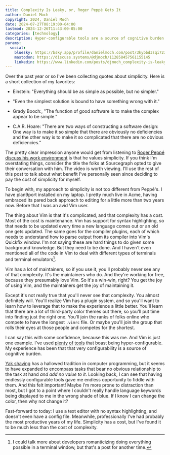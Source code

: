 ```yaml
---
title: Complexity Is Leaky, or, Roger Peppé Gets It
author: Daniel Moch
copyright: 2024, Daniel Moch
date: 2024-07-27T08:19:00-04:00
lastmod: 2024-12-26T11:43:00-05:00
categories: [technology]
description: Hyper-configurable tools are a source of cognitive burden
params:
  social:
    bluesky: https://bsky.app/profile/danielmoch.com/post/3kybbd3sqi723
    mastodon: https://discuss.systems/@djmoch/112858457561155145
    linkedin: https://www.linkedin.com/posts/djmoch_complexity-is-leaky-or-roger-pepp%C3%A9-gets-activity-7222942429979549696-O-v-
---
```

Over the past year or so I've been collecting quotes about simplicity.
Here is a short collection of my favorites:

- Einstein: "Everything should be as simple as possible, but no
  simpler."

- "Even the simplest solution is bound to have something wrong with
  it."

- Grady Booch:, "The function of good software is to make the complex
  appear to be simple."

- C.A.R. Hoare: "There are two ways of constructing a software
  design: One way is to make it so simple that there are obviously
  no deficiencies and the other way is to make it so complicated
  that there are no obvious deficiencies."

The pretty clear impression anyone would get from listening to
[Roger Peppé discuss his work environment][rp] is that he values
simplicity.
If you think I'm overstating things, consider the title the folks
at Sourcegraph opted to give their conversation with him.
The video is worth viewing.
I'll use the rest of this post to talk about what benefit I've
personally seen since deciding to pay the cost of simplicity for
myself.

[rp]: https://about.sourcegraph.com/blog/dev-tool-time-roger-peppe/

To begin with, my approach to simplicity is not too different from
Peppé's.
I have plan9port installed on my laptop.
I pretty much live in Acme, having embraced its pared back approach
to editing for a little more than two years now.
Before that I was an avid Vim user.

The thing about Vim is that it's complicated, and that complexity
has a cost.
Most of the cost is maintenance.
Vim has support for syntax highlighting, so that needs to be updated
every time a new language comes out or an old one gets updated.
The same goes for the compiler plugins, each of which needs to
understand how to parse output from its compiler into Vim's Quickfix
window.
I'm not saying these are hard things to do given some background
knowledge.
But they need to be done.
And I haven't even mentioned all of the code in Vim to deal with
different types of terminals and terminal emulators[^te].

Vim has a lot of maintainers, so if you use it, you'll probably
never see any of that complexity.
It's the maintainers who do.
And they're working for free, because they presumably love Vim.
So it's a win-win, right?
You get the joy of using Vim, and the maintainers get the joy of
maintaining it.

Except it's not really true that you'll never see that complexity.
You almost definitely will.
You'll realize Vim has a plugin system, and so you'll want to learn
how to leverage that to make the experience a little better.
You'll learn that there are a lot of third-party color themes out
there, so you'll put time into finding just the right one.
You'll join the ranks of folks online who compete to have the longest
`.vimrc` file.
Or maybe you'll join the group that rolls their eyes at those people
and competes for the shortest.

I can say this with some confidence, because this was me.
And Vim
is just one example.
I've used [plenty] [of] [tools] that boast being hyper-configurable.
My experience has been that that very configurability is a source
of cognitive burden.

[plenty]: https://awesomewm.org/
[of]: https://irssi.org/
[tools]: https://www.ocf.berkeley.edu/~ckuehl/tmux/

[Yak shaving] has a hallowed tradition in computer programming, but
it seems to have expanded to encompass tasks that bear no obvious
relationship to the task at hand _and add no value to it_.
Looking back, I can see that having endlessly configurable tools
gave me endless opportunity to fiddle with them.
And this felt important!
Maybe I'm more prone to distraction than most, but I got to a point
where I couldn't really handle language keywords being displayed
to me in the wrong shade of blue.
If I know I can change the color, then why not change it?

[Yak shaving]: https://www.techopedia.com/definition/15511/yak-shaving

Fast-forward to today: I use a text editor with no syntax highlighting,
and doesn't even have a config file.
Meanwhile, professionally I've had probably the most productive
years of my life.
Simplicity has a cost, but I've found it to be much less than the
cost of complexity.

[^te]: I could talk more about developers romanticizing doing
    everything possible in a terminal window, but that's a post
    for another time.
